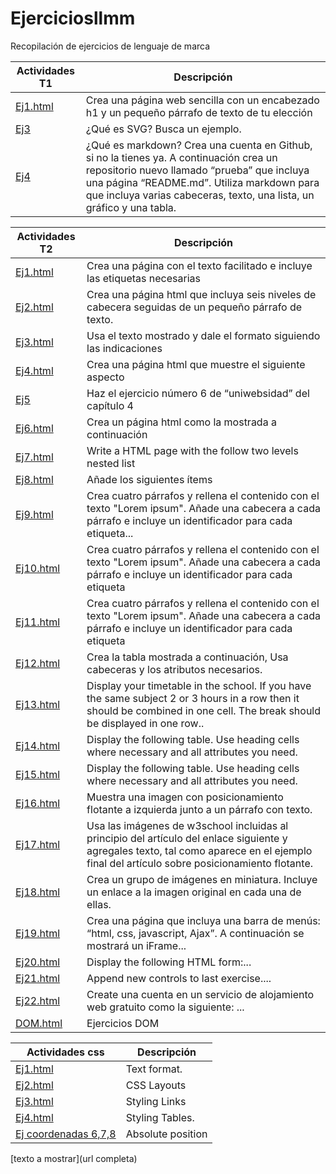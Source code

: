 # Ejerciciosllmm
Recopilación de ejercicios de lenguaje de marca


| Actividades T1| Descripción|
| ----- | ----- |
| [Ej1.html](https://github.com/celiustp/Ejerciciosllmm/blob/master/Tema%201/Ej%201.html)| Crea una página web sencilla con un encabezado h1 y un pequeño párrafo de texto de tu elección|
| [Ej3](https://github.com/celiustp/Ejerciciosllmm/blob/master/Tema%201/Ej%203)| ¿Qué es SVG? Busca un ejemplo.|
| [Ej4](https://github.com/celiustp/Prueba)| ¿Qué es markdown? Crea una cuenta en Github, si no la tienes ya. A continuación crea un repositorio nuevo llamado “prueba” que incluya una página “README.md”. Utiliza markdown para que incluya varias cabeceras, texto, una lista, un gráfico y una tabla.|

| Actividades T2| Descripción|
| ----- | ----- |
| [Ej1.html](https://github.com/celiustp/Ejerciciosllmm/blob/master/Tema%202/Ej1.html)| Crea una página con el texto facilitado e incluye las etiquetas necesarias|
| [Ej2.html](https://github.com/celiustp/Ejerciciosllmm/blob/master/Tema%202/Ej2.html)| Crea una página html que incluya seis niveles de cabecera seguidas de un pequeño párrafo de texto.|
| [Ej3.html](https://github.com/celiustp/Ejerciciosllmm/blob/master/Tema%202/Ej3.html)| Usa el texto mostrado y dale el formato siguiendo las indicaciones|
| [Ej4.html](https://github.com/celiustp/Ejerciciosllmm/blob/master/Tema%202/Ej4.html)| Crea una página html que muestre el siguiente aspecto|
| [Ej5](https://github.com/celiustp/Ejerciciosllmm/tree/master/Tema%202/ejerciciosLLMM/tema2/ejercicio5/misitio.com)| Haz el ejercicio número 6 de “uniwebsidad” del capítulo 4|
| [Ej6.html](https://github.com/celiustp/Ejerciciosllmm/blob/master/Tema%202/Ej6.html)| Crea un página html como la mostrada a continuación|
| [Ej7.html](https://github.com/celiustp/Ejerciciosllmm/blob/master/Tema%202/Ej7.html)| Write a HTML page with the follow two levels nested list|
| [Ej8.html](https://github.com/celiustp/Ejerciciosllmm/blob/master/Tema%202/Ej8.html)| Añade los siguientes ítems|
| [Ej9.html](https://github.com/celiustp/Ejerciciosllmm/blob/master/Tema%202/Ej9.html)| Crea cuatro párrafos y rellena el contenido con el texto "Lorem ipsum". Añade una cabecera a cada párrafo e incluye un identificador para cada etiqueta...|
| [Ej10.html](https://github.com/celiustp/Ejerciciosllmm/blob/master/Tema%202/Ej10.html)| Crea cuatro párrafos y rellena el contenido con el texto "Lorem ipsum". Añade una cabecera a cada párrafo e incluye un identificador para cada etiqueta|
| [Ej11.html](https://github.com/celiustp/Ejerciciosllmm/blob/master/Tema%202/Ej11.html)| Crea cuatro párrafos y rellena el contenido con el texto "Lorem ipsum". Añade una cabecera a cada párrafo e incluye un identificador para cada etiqueta|
| [Ej12.html](https://github.com/celiustp/Ejerciciosllmm/blob/master/Tema%202/Ej12.html)| Crea la tabla mostrada a continuación, Usa cabeceras y los atributos necesarios.|
| [Ej13.html](https://github.com/celiustp/Ejerciciosllmm/blob/master/Tema%202/Ej13.html)| Display your  timetable in the school. If you have the same subject 2 or 3 hours in a row then it should be combined in one cell. The break should be displayed in one row..|
| [Ej14.html](https://github.com/celiustp/Ejerciciosllmm/blob/master/Tema%202/Ej14.html)| Display the following table. Use heading cells where necessary and all attributes you need.|
| [Ej15.html](https://github.com/celiustp/Ejerciciosllmm/blob/master/Tema%202/Ej15.html)| Display the following table. Use heading cells where necessary and all attributes you need.|
| [Ej16.html](https://github.com/celiustp/Ejerciciosllmm/blob/master/Tema%202/Ej16/Ej16.html)| Muestra una imagen con posicionamiento flotante a izquierda junto a un párrafo con texto.|
| [Ej17.html](https://github.com/celiustp/Ejerciciosllmm/blob/master/Tema%202/Ej17/Ej17.html)| Usa las imágenes de w3school incluidas al principio del artículo del enlace siguiente y agregales texto, tal como aparece en el ejemplo final del artículo sobre posicionamiento flotante.|
| [Ej18.html](https://github.com/celiustp/Ejerciciosllmm/blob/master/Tema%202/Ej18/Ej18.html)| Crea un grupo de imágenes en miniatura. Incluye un enlace a la imagen original en cada una de ellas.|
| [Ej19.html](https://github.com/celiustp/Ejerciciosllmm/blob/master/Tema%202/Ej19.html)| Crea una página que incluya una barra de menús: “html, css, javascript, Ajax”. A continuación se mostrará un iFrame...|
| [Ej20.html](https://github.com/celiustp/Ejerciciosllmm/blob/master/Tema%202/Ej20.html)| Display the following HTML form:...|
| [Ej21.html](https://github.com/celiustp/Ejerciciosllmm/blob/master/Tema%202/Ej21.html)| Append new controls to last exercise....|
| [Ej22.html](https://github.com/celiustp/Ejerciciosllmm/tree/master/Tema%202/Ej22)| Create una cuenta en un servicio de alojamiento web gratuito como la siguiente: ...|
| [DOM.html](https://github.com/celiustp/Ejerciciosllmm/tree/master/Tema%202/DOM)| Ejercicios DOM|

| Actividades css| Descripción|
| ----- | ----- |
| [Ej1.html](https://github.com/celiustp/Ejerciciosllmm/tree/master/css/Ej1)| Text format.|
| [Ej2.html](https://github.com/celiustp/Ejerciciosllmm/blob/master/css/Ej2.html)| CSS Layouts|
| [Ej3.html](https://github.com/celiustp/Ejerciciosllmm/blob/master/css/Ej3.html)| Styling Links|
| [Ej4.html](https://github.com/celiustp/Ejerciciosllmm/blob/master/css/Ej4.html)|  Styling Tables.|
| [Ej coordenadas 6,7,8 ](https://github.com/celiustp/Ejerciciosllmm/tree/master/css/Coordenadas)| Absolute position|



[texto a mostrar](url completa)

